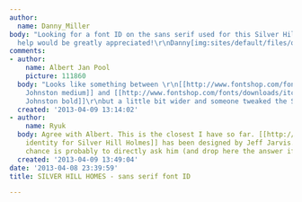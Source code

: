 ```yaml
---
author:
  name: Danny_Miller
body: "Looking for a font ID on the sans serif used for this Silver Hill Homes logo.\r\n\r\nAny
  help would be greatly appreciated!\r\nDanny[img:sites/default/files/old-images/32_websh2_4638.gif]"
comments:
- author:
    name: Albert Jan Pool
    picture: 111860
  body: "Looks like something between \r\n[[http://www.fontshop.com/fonts/downloads/itc/itc_johnston_medium/?&fg=000000&bg=ffffff&sample_size=36&sample_text=SILVER%20HILL%20HOMES&ft=liga|ITC
    Johnston medium]] and [[http://www.fontshop.com/fonts/downloads/itc/itc_johnston_bold/?&fg=000000&bg=ffffff&sample_size=36&sample_text=SILVER%20HILL%20HOMES&ft=liga|ITC
    Johnston bold]]\r\nbut a little bit wider and someone tweaked the S \u2026"
  created: '2013-04-09 13:14:02'
- author:
    name: Ryuk
  body: Agree with Albert. This is the closest I have so far. [[http://www.jefftjarvis.com/index.php?/projects/silver-hill-homes|Complete
    identity for Silver Hill Holmes]] has been designed by Jeff Jarvis. Your best
    chance is probably to directly ask him (and drop here the answer if he answers).
  created: '2013-04-09 13:49:04'
date: '2013-04-08 23:39:59'
title: SILVER HILL HOMES - sans serif font ID

---
```

